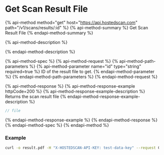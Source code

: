# Get Scan Result File

{% api-method method="get" host="https://api.hostedscan.com" path="/v1/scans/results/:id" %}
{% api-method-summary %}
Get Scan Result File
{% endapi-method-summary %}

{% api-method-description %}

{% endapi-method-description %}

{% api-method-spec %}
{% api-method-request %}
{% api-method-path-parameters %}
{% api-method-parameter name="id" type="string" required=true %}
ID of the result file to get.
{% endapi-method-parameter %}
{% endapi-method-path-parameters %}
{% endapi-method-request %}

{% api-method-response %}
{% api-method-response-example httpCode=200 %}
{% api-method-response-example-description %}
Returns the scan result file
{% endapi-method-response-example-description %}

```javascript
// file
```
{% endapi-method-response-example %}
{% endapi-method-response %}
{% endapi-method-spec %}
{% endapi-method %}

### Example

```bash
curl -o result.pdf -H "X-HOSTEDSCAN-API-KEY: test-data-key" --request GET "https://api.hostedscan.com/v1/scans/results/12345"
```



